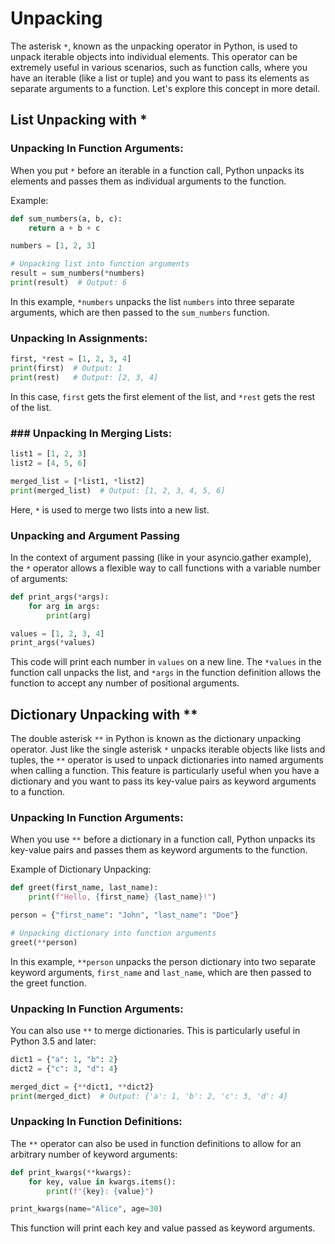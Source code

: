 # Unpacking

The asterisk `*`, known as the unpacking operator in Python, is used to unpack iterable objects into individual elements. This operator can be extremely useful in various scenarios, such as function calls, where you have an iterable (like a list or tuple) and you want to pass its elements as separate arguments to a function. Let's explore this concept in more detail.

## List Unpacking with *

### Unpacking In Function Arguments:

When you put `*` before an iterable in a function call, Python unpacks its elements and passes them as individual arguments to the function.

Example:

```python
def sum_numbers(a, b, c):
    return a + b + c

numbers = [1, 2, 3]

# Unpacking list into function arguments
result = sum_numbers(*numbers)
print(result)  # Output: 6
```

In this example, `*numbers` unpacks the list `numbers` into three separate arguments, which are then passed to the `sum_numbers` function.

### Unpacking In Assignments:

```python
first, *rest = [1, 2, 3, 4]
print(first)  # Output: 1
print(rest)   # Output: [2, 3, 4]
```

In this case, `first` gets the first element of the list, and `*rest` gets the rest of the list.

### ### Unpacking In Merging Lists:

```python
list1 = [1, 2, 3]
list2 = [4, 5, 6]

merged_list = [*list1, *list2]
print(merged_list)  # Output: [1, 2, 3, 4, 5, 6]
```

Here, `*` is used to merge two lists into a new list.

### Unpacking and Argument Passing

In the context of argument passing (like in your asyncio.gather example), the `*` operator allows a flexible way to call functions with a variable number of arguments:

```python
def print_args(*args):
    for arg in args:
        print(arg)

values = [1, 2, 3, 4]
print_args(*values)
```

This code will print each number in `values` on a new line. The `*values` in the function call unpacks the list, and `*args` in the function definition allows the function to accept any number of positional arguments.

## Dictionary Unpacking with **

The double asterisk `**` in Python is known as the dictionary unpacking operator. Just like the single asterisk `*` unpacks iterable objects like lists and tuples, the `**` operator is used to unpack dictionaries into named arguments when calling a function. This feature is particularly useful when you have a dictionary and you want to pass its key-value pairs as keyword arguments to a function.

### Unpacking In Function Arguments:

When you use `**` before a dictionary in a function call, Python unpacks its key-value pairs and passes them as keyword arguments to the function.

Example of Dictionary Unpacking:

```python
def greet(first_name, last_name):
    print(f"Hello, {first_name} {last_name}!")

person = {"first_name": "John", "last_name": "Doe"}

# Unpacking dictionary into function arguments
greet(**person)
```

In this example, `**person` unpacks the person dictionary into two separate keyword arguments, `first_name` and `last_name`, which are then passed to the greet function.

### Unpacking In Function Arguments:

You can also use `**` to merge dictionaries. This is particularly useful in Python 3.5 and later:

```python
dict1 = {"a": 1, "b": 2}
dict2 = {"c": 3, "d": 4}

merged_dict = {**dict1, **dict2}
print(merged_dict)  # Output: {'a': 1, 'b': 2, 'c': 3, 'd': 4}
```

### Unpacking In Function Definitions:

The `**` operator can also be used in function definitions to allow for an arbitrary number of keyword arguments:

```python
def print_kwargs(**kwargs):
    for key, value in kwargs.items():
        print(f"{key}: {value}")

print_kwargs(name="Alice", age=30)
```

This function will print each key and value passed as keyword arguments.